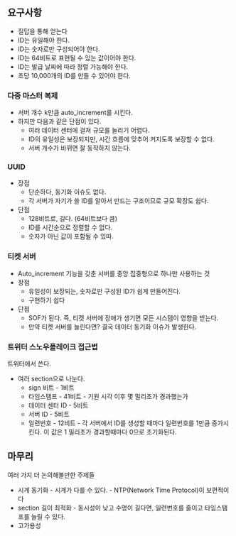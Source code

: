 ## 요구사항

- 질답을 통해 얻는다
- ID는 유일해야 한다.
- ID는 숫자로만 구성되어야 한다.
- ID는 64비트로 표현될 수 있는 값이어야 한다.
- ID는 발급 날짜에 따라 정렬 가능해야 한다.
- 초당 10,000개의 ID를 만들 수 있어야 한다.

### 다중 마스터 복제

- 서버 개수 k만큼 auto_increment를 시킨다.
- 하지만 다음과 같은 단점이 있다.
    - 여러 데이터 센터에 걸쳐 규모를 늘리기 어렵다.
    - ID의 유일성은 보장되지만, 시간 흐름에 맞추어 커지도록 보장할 수 없다.
    - 서버 개수가 바뀌면 잘 동작하지 않는다.

### UUID

- 장점
    - 단순하다, 동기화 이슈도 없다.
    - 각 서버가 자기가 쓸 ID를 알아서 만드는 구조이므로 규모 확장도 쉽다.
- 단점
    - 128비트로, 길다. (64비트보다 큼)
    - ID를 시간순으로 정렬할 수 없다.
    - 숫자가 아닌 값이 포함될 수 있따.
    

### 티켓 서버

- Auto_increment 기능을 갖춘 서버를 중앙 집중형으로 하나만 사용하는 것
- 장점
    - 유일성이 보장되는, 숫자로만 구성된 ID가 쉽게 만들어진다.
    - 구현하기 쉽다
- 단점
    - SOF가 된다. 즉, 티켓 서버에 장애가 생기면 모든 시스템이 영향을 받는다.
    - 만약 티켓 서버를 늘린다면? 결국 데이터 동기화 이슈가 발생한다.

### 트위터 스노우플레이크 접근법

트위터에서 쓴다.

- 여러 section으로 나눈다.
    - sign 비트 - 1비트
    - 타임스탬프 - 41비트 - 기원 시각 이후 몇 밀리초가 경과했는가
    - 데이터 센터 ID - 5비트
    - 서버 ID - 5비트
    - 일련번호 - 12비트 - 각 서버에서 ID를 생성할 때마다 일련번호를 1만큼 증가시킨다. 이 값은 1 밀리초가 경과할때마다 0으로 초기화된다.

## 마무리

여러 가지 더 논의해볼만한 주제들

- 시계 동기화 - 시계가 다를 수 있다. - NTP(Network Time Protocol)이 보편적이다
- section 길이 최적화 - 동시성이 낮고 수명이 길다면, 일련번호를 줄이고 타임스탬프를 늘릴 수 있다.
- 고가용성